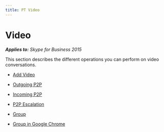 ```yaml
---
title: PT Video
---
```

# Video



 _**Applies to:** Skype for Business 2015_

This section describes the different operations you can perform on video conversations.


- [Add Video](PTVideoAddVideo.md)

- [Outgoing P2P](PTVideoOutgoingP2P.md)

- [Incoming P2P](PTVideoIncomingP2P.md)

- [P2P Escalation](PTVideoP2PEscalation.md)

- [Group](PTVideoGroup.md)

- [Group in Google Chrome](PTVideoGroupGoogleChrome.md)

